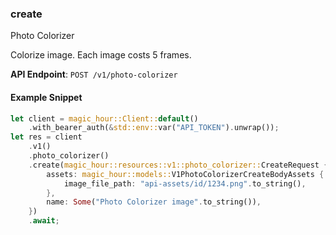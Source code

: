 
### create <a name="create"></a>
Photo Colorizer

Colorize image. Each image costs 5 frames.

**API Endpoint**: `POST /v1/photo-colorizer`

#### Example Snippet

```rust
let client = magic_hour::Client::default()
    .with_bearer_auth(&std::env::var("API_TOKEN").unwrap());
let res = client
    .v1()
    .photo_colorizer()
    .create(magic_hour::resources::v1::photo_colorizer::CreateRequest {
        assets: magic_hour::models::V1PhotoColorizerCreateBodyAssets {
            image_file_path: "api-assets/id/1234.png".to_string(),
        },
        name: Some("Photo Colorizer image".to_string()),
    })
    .await;
```
